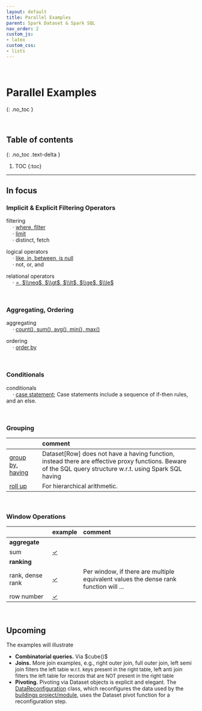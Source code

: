 ```yaml
---
layout: default
title: Parallel Examples
parent: Spark Dataset & Spark SQL
nav_order: 2
custom_js:
- latex
custom_css:
- lists
---
```


<br>

# Parallel Examples
{: .no_toc }

<br>

## Table of contents
{: .no_toc .text-delta }

1. TOC
{:toc}

---


## In focus

### Implicit & Explicit Filtering Operators

filtering<br>
$\quad \cdot$ [where, filter](https://github.com/briefings/buildings/blob/master/src/main/scala/com/grey/queries/FilteringOperators.scala)<br>
$\quad \cdot$ [limit](https://github.com/briefings/buildings/blob/master/src/main/scala/com/grey/queries/FundamentalClauses.scala)<br>
$\quad \cdot$ distinct, fetch

logical operators<br>
$\quad \cdot$ [like, in, between, is null](https://github.com/briefings/buildings/blob/master/src/main/scala/com/grey/queries/LogicalOperators.scala)<br>
$\quad \cdot$ not, or, and

relational operators<br>
$\quad \cdot$ [$=$, $\\neq$, $\\gt$, $\\lt$, $\\ge$, $\\le$](https://github.com/briefings/buildings/blob/master/src/main/scala/com/grey/queries/RelationalOperators.scala)

<br>

### Aggregating, Ordering

aggregating<br>
$\quad \cdot$ [count(), sum(), avg(), min(), max()](https://github.com/briefings/stocks/blob/master/src/main/scala/com/grey/queries/Aggregating.scala)

ordering<br>
$\quad \cdot$ [order by](https://github.com/briefings/buildings/blob/master/src/main/scala/com/grey/queries/FundamentalClauses.scala)

<br>

### Conditionals

conditionals<br>
$\quad \cdot$ [case statement](https://github.com/briefings/stocks/blob/master/src/main/scala/com/grey/queries/Conditionals.scala); Case statements include a sequence of if-then rules, and an else.

<br>

### Grouping

&nbsp; |comment
:--- |:---
[group by, having](https://github.com/briefings/stocks/blob/master/src/main/scala/com/grey/queries/Grouping.scala) | Dataset[Row] does not have a having function, instead there are effective proxy functions. Beware of the SQL query structure w.r.t. using Spark SQL having<br>
[roll up](https://github.com/briefings/bikeshare/blob/master/src/main/scala/com/grey/queries/HierarchicalArithmetic.scala) | For hierarchical arithmetic.


<br>

### Window Operations

&nbsp; |example |comment
:--- |:--- |:---
**aggregate** | |
sum |[$\checkmark$](https://github.com/briefings/bikeshare/blob/master/src/main/scala/com/grey/queries/ContinuousArithmetic.scala) |
**ranking** | |
rank, dense rank |[$\checkmark$](https://github.com/briefings/bikeshare/blob/master/src/main/scala/com/grey/queries/RankingArithmetic.scala) |Per window, if there are multiple equivalent values the dense rank function will ...
row number |[$\checkmark$](https://github.com/briefings/bikeshare/blob/master/src/main/scala/com/grey/queries/NumberingArithmetic.scala) |

<br>

## Upcoming

<p>The examples will illustrate</p>

<ul>
  <li><b>Combinatorial queries.</b> Via $cube()$</li>
  <li><b>Joins.</b>  More join examples, e.g., right outer join, full outer join,  <span class="tooltip">left semi join
    <span class="tooltiptext" style="font-size: small">filters the left table w.r.t. keys present in the right table</span></span>,
    <span class="tooltip">left anti join <span class="tooltiptext" style="font-size: small">filters the left table for records
      that are NOT present in the right table</span> </span></li>
  <li><b>Pivoting.</b>  Pivoting via Dataset objects is explicit and elegant.  The
    <a href="https://github.com/briefings/buildings/blob/master/src/main/scala/com/grey/sources/DataReconfiguration.scala">DataReconfiguration</a>
    class, which reconfigures the data used by the <a href="https://github.com/briefings/buildings">buildings project/module</a>,
    uses the Dataset pivot function for a reconfiguration step.</li>
</ul>
